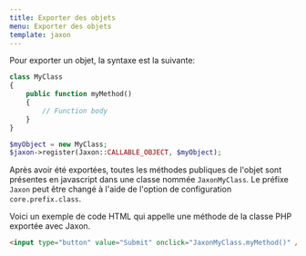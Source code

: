 ```yaml
---
title: Exporter des objets
menu: Exporter des objets
template: jaxon
---
```


Pour exporter un objet, la syntaxe est la suivante:
```php
class MyClass
{
    public function myMethod()
    {
        // Function body
    }
}

$myObject = new MyClass;
$jaxon->register(Jaxon::CALLABLE_OBJECT, $myObject);
```

Après avoir été exportées, toutes les méthodes publiques de l'objet sont présentes en javascript dans une classe nommée `JaxonMyClass`.
Le préfixe `Jaxon` peut être changé à l'aide de l'option de configuration `core.prefix.class`.

Voici un exemple de code HTML qui appelle une méthode de la classe PHP exportée avec Jaxon.
```html
<input type="button" value="Submit" onclick="JaxonMyClass.myMethod()" />
```
